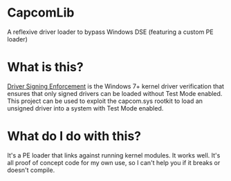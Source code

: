 # CapcomLib
A reflexive driver loader to bypass Windows DSE (featuring a custom PE loader)

# What is this?
[Driver Signing Enforcement](https://docs.microsoft.com/en-us/windows-hardware/drivers/install/driver-signing) is the Windows 7+ kernel driver verification that ensures that only signed drivers can be loaded without Test Mode enabled. This project can be used to exploit the capcom.sys rootkit to load an unsigned driver into a system with Test Mode enabled.

# What do I do with this?
It's a PE loader that links against running kernel modules. It works well. It's all proof of concept code for my own use, so I can't help you if it breaks or doesn't compile.

